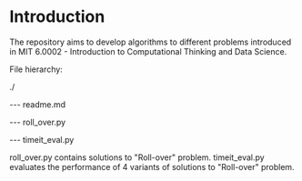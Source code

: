 # Introduction

The repository aims to develop algorithms to different problems introduced in MIT 6.0002 - Introduction to Computational Thinking and Data Science.


File hierarchy:

./

--- readme.md

--- roll_over.py

--- timeit_eval.py


roll_over.py contains solutions to "Roll-over" problem. timeit_eval.py evaluates the performance of 4 variants of solutions to "Roll-over" problem.